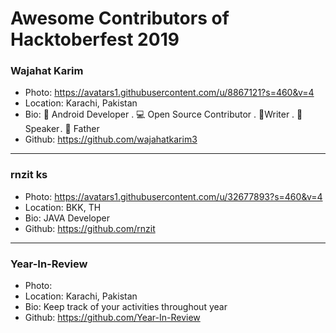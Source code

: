 # Awesome Contributors of Hacktoberfest 2019

### Wajahat Karim
- Photo: https://avatars1.githubusercontent.com/u/8867121?s=460&v=4
- Location: Karachi, Pakistan
- Bio: 📱 Android Developer . 💻 Open Source Contributor . 📝Writer . 🎤 Speaker . 👶 Father 
- Github: https://github.com/wajahatkarim3

-----------
### rnzit ks
- Photo: https://avatars1.githubusercontent.com/u/32677893?s=460&v=4
- Location: BKK, TH
- Bio: JAVA Developer
- Github: https://github.com/rnzit

-----------
### Year-In-Review
- Photo: 
- Location: Karachi, Pakistan
- Bio: Keep track of your activities throughout year
- Github: https://github.com/Year-In-Review
